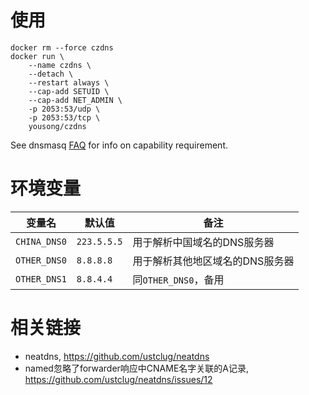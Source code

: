 # 使用

	docker rm --force czdns
	docker run \
		--name czdns \
		--detach \
		--restart always \
		--cap-add SETUID \
		--cap-add NET_ADMIN \
		-p 2053:53/udp \
		-p 2053:53/tcp \
		yousong/czdns

See dnsmasq [FAQ](http://thekelleys.org.uk/dnsmasq/docs/FAQ) for info on capability requirement.

# 环境变量

| 变量名  | 默认值 | 备注 |
| ------- | ------ | ---- |
| `CHINA_DNS0`  | `223.5.5.5`  |  用于解析中国域名的DNS服务器  |
| `OTHER_DNS0`  | `8.8.8.8`  |  用于解析其他地区域名的DNS服务器 |
| `OTHER_DNS1`  | `8.8.4.4`  |  同`OTHER_DNS0`，备用 |

# 相关链接

- neatdns, https://github.com/ustclug/neatdns
- named忽略了forwarder响应中CNAME名字关联的A记录, https://github.com/ustclug/neatdns/issues/12
